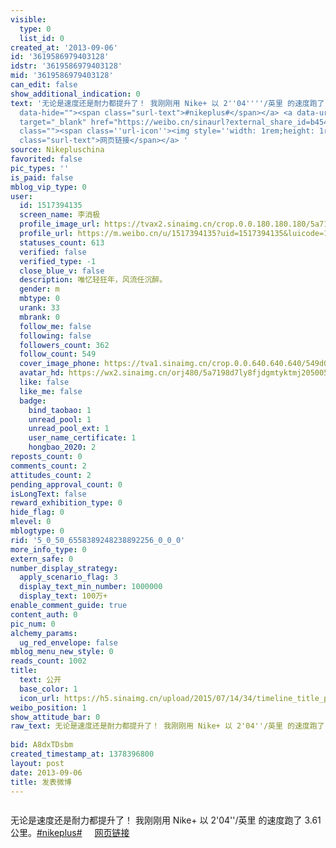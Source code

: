 ```yaml
---
visible:
  type: 0
  list_id: 0
created_at: '2013-09-06'
id: '3619586979403128'
idstr: '3619586979403128'
mid: '3619586979403128'
can_edit: false
show_additional_indication: 0
text: '无论是速度还是耐力都提升了！ 我刚刚用 Nike+ 以 2''04''''/英里 的速度跑了 3.61 公里。<a  href="https://m.weibo.cn/search?containerid=231522type%3D1%26t%3D10%26q%3D%23nikeplus%23&isnewpage=1&luicode=10000011&lfid=2304131517394135_-_WEIBO_SECOND_PROFILE_WEIBO"
  data-hide=""><span class="surl-text">#nikeplus#</span></a> <a data-url="http://t.cn/z8icwYZ"
  target="_blank" href="https://weibo.cn/sinaurl?external_share_id=b45482e1-0d4a-4098-894b-54725686a947&amp%3Bis_new_meta=true&luicode=10000011&lfid=2304131517394135_-_WEIBO_SECOND_PROFILE_WEIBO&u=http%3A%2F%2Fsecure-nikeplus.nike.com%2Fplus%2Factivity%2Frunning%2Fdetail%2F42512189495%3Fexternal_share_id%3Db45482e1-0d4a-4098-894b-54725686a947%26amp%3Bis_new_meta%3Dtrue"
  class=""><span class=''url-icon''><img style=''width: 1rem;height: 1rem'' src=''//h5.sinaimg.cn/upload/2015/09/25/3/timeline_card_small_web_default.png''></span><span
  class="surl-text">网页链接</span></a> '
source: Nikepluschina
favorited: false
pic_types: ''
is_paid: false
mblog_vip_type: 0
user:
  id: 1517394135
  screen_name: 李消极
  profile_image_url: https://tvax2.sinaimg.cn/crop.0.0.180.180.180/5a7198d7ly8fjdgmtyktmj20500500so.jpg?KID=imgbed,tva&Expires=1606399666&ssig=kJcncHvS8E
  profile_url: https://m.weibo.cn/u/1517394135?uid=1517394135&luicode=10000011&lfid=2304131517394135_-_WEIBO_SECOND_PROFILE_WEIBO
  statuses_count: 613
  verified: false
  verified_type: -1
  close_blue_v: false
  description: 唯忆轻狂年，风流任沉醉。
  gender: m
  mbtype: 0
  urank: 33
  mbrank: 0
  follow_me: false
  following: false
  followers_count: 362
  follow_count: 549
  cover_image_phone: https://tva1.sinaimg.cn/crop.0.0.640.640.640/549d0121tw1egm1kjly3jj20hs0hsq4f.jpg
  avatar_hd: https://wx2.sinaimg.cn/orj480/5a7198d7ly8fjdgmtyktmj20500500so.jpg
  like: false
  like_me: false
  badge:
    bind_taobao: 1
    unread_pool: 1
    unread_pool_ext: 1
    user_name_certificate: 1
    hongbao_2020: 2
reposts_count: 0
comments_count: 2
attitudes_count: 2
pending_approval_count: 0
isLongText: false
reward_exhibition_type: 0
hide_flag: 0
mlevel: 0
mblogtype: 0
rid: '5_0_50_6558389248238892256_0_0_0'
more_info_type: 0
extern_safe: 0
number_display_strategy:
  apply_scenario_flag: 3
  display_text_min_number: 1000000
  display_text: 100万+
enable_comment_guide: true
content_auth: 0
pic_num: 0
alchemy_params:
  ug_red_envelope: false
mblog_menu_new_style: 0
reads_count: 1002
title:
  text: 公开
  base_color: 1
  icon_url: https://h5.sinaimg.cn/upload/2015/07/14/34/timeline_title_public_default.png
weibo_position: 1
show_attitude_bar: 0
raw_text: 无论是速度还是耐力都提升了！ 我刚刚用 Nike+ 以 2'04''/英里 的速度跑了 3.61 公里。#nikeplus# http://t.cn/z8icwYZ
  ​​​
bid: A8dxTDsbm
created_timestamp_at: 1378396800
layout: post
date: 2013-09-06
title: 发表微博
---
```


![]()

无论是速度还是耐力都提升了！ 我刚刚用 Nike+ 以 2'04''/英里 的速度跑了 3.61 公里。<a  href="https://m.weibo.cn/search?containerid=231522type%3D1%26t%3D10%26q%3D%23nikeplus%23&isnewpage=1&luicode=10000011&lfid=2304131517394135_-_WEIBO_SECOND_PROFILE_WEIBO" data-hide=""><span class="surl-text">#nikeplus#</span></a> <a data-url="http://t.cn/z8icwYZ" target="_blank" href="https://weibo.cn/sinaurl?external_share_id=b45482e1-0d4a-4098-894b-54725686a947&amp%3Bis_new_meta=true&luicode=10000011&lfid=2304131517394135_-_WEIBO_SECOND_PROFILE_WEIBO&u=http%3A%2F%2Fsecure-nikeplus.nike.com%2Fplus%2Factivity%2Frunning%2Fdetail%2F42512189495%3Fexternal_share_id%3Db45482e1-0d4a-4098-894b-54725686a947%26amp%3Bis_new_meta%3Dtrue" class=""><span class='url-icon'><img style='width: 1rem;height: 1rem' src='//h5.sinaimg.cn/upload/2015/09/25/3/timeline_card_small_web_default.png'></span><span class="surl-text">网页链接</span></a> 


